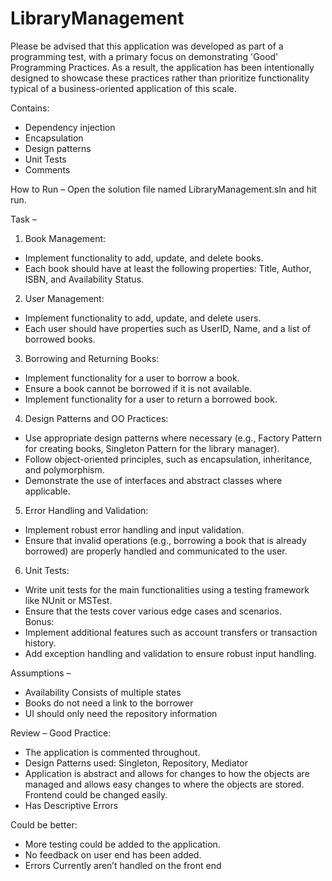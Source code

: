 # LibraryManagement
Please be advised that this application was developed as part of a programming test, with a primary focus on demonstrating 'Good' Programming Practices. As a result, the application has been intentionally designed to showcase these practices rather than prioritize functionality typical of a business-oriented application of this scale.

Contains:
* Dependency injection
* Encapsulation 
* Design patterns
* Unit Tests
* Comments

How to Run –
Open the solution file named LibraryManagement.sln and hit run.

Task –
1. Book Management:
* Implement functionality to add, update, and delete books.
* Each book should have at least the following properties: Title, Author, ISBN, and Availability
Status.
2. User Management:
* Implement functionality to add, update, and delete users.
*  Each user should have properties such as UserID, Name, and a list of borrowed books.
3. Borrowing and Returning Books:
* Implement functionality for a user to borrow a book.
* Ensure a book cannot be borrowed if it is not available.
* Implement functionality for a user to return a borrowed book.
4. Design Patterns and OO Practices:
* Use appropriate design patterns where necessary (e.g., Factory Pattern for creating books,
Singleton Pattern for the library manager).
* Follow object-oriented principles, such as encapsulation, inheritance, and polymorphism.
* Demonstrate the use of interfaces and abstract classes where applicable.
5. Error Handling and Validation:
* Implement robust error handling and input validation.
* Ensure that invalid operations (e.g., borrowing a book that is already borrowed) are
properly handled and communicated to the user.
6. Unit Tests:
* Write unit tests for the main functionalities using a testing framework like NUnit or MSTest.
* Ensure that the tests cover various edge cases and scenarios.  
Bonus: 
* Implement additional features such as account transfers or transaction history. 
* Add exception handling and validation to ensure robust input handling.

Assumptions – 
* Availability Consists of multiple states
* Books do not need a link to the borrower
* UI should only need the repository information

Review – 
Good Practice:
* The application is commented throughout.
* Design Patterns used: Singleton, Repository, Mediator
* Application is abstract and allows for changes to how the objects are managed and allows easy changes to where the objects are stored. Frontend could be changed easily.
* Has Descriptive Errors

Could be better:
* More testing could be added to the application. 
* No feedback on user end has been added.
* Errors Currently aren’t handled on the front end
